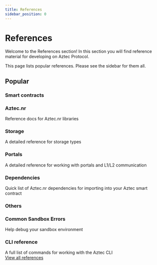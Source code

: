 ```yaml
---
title: References
sidebar_position: 0
---
```


# References

Welcome to the References section! In this section you will find reference material for developing on Aztec Protocol.

This page lists popular references. Please see the sidebar for them all.


## Popular 

### Smart contracts

<div className="card-container">
  <Card shadow='tl' link='/reference/developer_references/smart_contract_reference/aztec_nr/address-note/address_note'>
    <CardHeader>
      <h3>Aztec.nr</h3>
    </CardHeader>
    <CardBody>
      Reference docs for Aztec.nr libraries
    </CardBody>
  </Card>

  <Card shadow='tl' link='/reference/developer_references/smart_contract_reference/storage/shared_state'>
    <CardHeader>
      <h3>Storage</h3>
    </CardHeader>
    <CardBody>
      A detailed reference for storage types
    </CardBody>
  </Card>

  <Card shadow='tl' link='/reference/developer_references/smart_contract_reference/portals/inbox'>
    <CardHeader>
      <h3>Portals</h3>
    </CardHeader>
    <CardBody>
      A detailed reference for working with portals and L1/L2 communication
    </CardBody>
  </Card>

   <Card shadow='tl' link='/reference/developer_references/smart_contract_reference/dependencies/'>
    <CardHeader>
      <h3>Dependencies</h3>
    </CardHeader>
    <CardBody>
      Quick list of Aztec.nr dependencies for importing into your Aztec smart contract
    </CardBody>
  </Card>
</div>

### Others

<div className="card-container">
  <Card shadow='tl' link='/reference/developer_references/common_errors/sandbox-errors'>
    <CardHeader>
      <h3>Common Sandbox Errors</h3>
    </CardHeader>
    <CardBody>
      Help debug your sandbox environment
    </CardBody>
  </Card>

  <Card shadow='tl'  link='/reference/developer_references/sandbox_reference/cli_reference'>
    <CardHeader>
      <h3>CLI reference</h3>
    </CardHeader>
    <CardBody>
      A full list of commands for working with the Aztec CLI
    </CardBody>
  </Card>
</div>

<div className="view-all-link">
  <a href="/reference/developer_references/sandbox_reference/cheat_codes">View all references</a>
</div>

<style>
{`
  .card-container {
  display: grid;
  grid-template-columns: repeat(auto-fit, minmax(300px, 1fr));
  gap: 1rem;
  margin-bottom: 1rem;
}

.card-container.full-width {
  grid-template-columns: 1fr;
}

@media (min-width: 769px) {
  .card-container:not(.full-width) {
    grid-template-columns: repeat(2, 1fr);
  }
}

.card-link-wrapper {
  display: contents;
}

.card {
  display: flex;
  flex-direction: column;
  height: 100%;
  transition: all 0.3s ease;
}

.card:hover {
  transform: scale(1.02);
}

.card__body {
  flex: 1;
}

.view-all-link {
  text-align: right;
  margin-bottom: 2rem;
}

.view-all-link a {
  font-size: 0.9rem;
  color: var(--ifm-color-primary);
  text-decoration: none;
}
`}
</style>